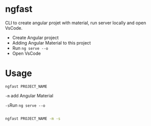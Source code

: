 # ngfast
CLI to create angular projet with material, run server locally and open VsCode.

- Create Angular project
- Adding Angular Material to this project
- Run `ng serve --o`
- Open VsCode

# Usage

`ngfast PROJECT_NAME`

`-m` add Angular Material

`-s`Run `ng serve --o`

```cmd

ngfast PROJECT_NAME -m -s
```
